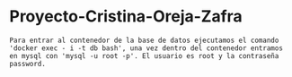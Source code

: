 # Proyecto-Cristina-Oreja-Zafra

    Para entrar al contenedor de la base de datos ejecutamos el comando 'docker exec - i -t db bash', una vez dentro del contenedor entramos en mysql con 'mysql -u root -p'. El usuario es root y la contraseña password.